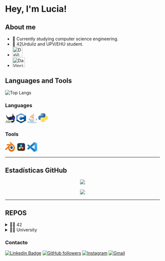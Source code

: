 # Hey, I'm Lucia!

## About me

- 🔭 Currently studying computer science engineering.
- 🌱 42Urduliz and UPV/EHU student.
- <img src="https://github.com/LUC1A05/LUC1A05/assets/60438689/90fc7a4f-ec54-4270-8561-1028d2379004"
  width="32"
  height="32"
  title="DaVinci">
- <img src="https://github.com/LUC1A05/LUC1A05/assets/60438689/21fe31b4-0ed3-4377-81e2-bc23a6e13fb7"
  width="40"
  height="32"
  title="DaVinci">




## Languages and Tools

![Top Langs](https://github-readme-stats.vercel.app/api/top-langs/?username=LUC1A05&layout=compact)

### Languages
<p align = "left">
<img src="img\ada.png"
width="32"
height="32"
title="Ada">
<img src="img\c.png"
width="32"
height="32"
title="C">
<img src="img\java.png"
width="32"
height="32"
title="Java">
<img src="img\Python-logo-notext.svg.png"
width="32"
height="32"
title="Python">
</p>

### Tools

<p align = "left">
<img src="img\Blender_logo_no_text.svg.png"
width="32"
height="32"
title="Blender">
<img src="img\DaVinci_Resolve_Studio.png"
width="32"
height="32"
title="DaVinci">
<img src="img\Visual.png"
width="32"
height="32"
title="Visual">
</p>

---

## Estadísticas GitHub

<p align="center">
  <img src="https://github-readme-stats.vercel.app/api?username=LUC1A05&show_icons=true&theme=bear" width="500">
</p>

<p align="center">
  <img src="https://github-readme-streak-stats.herokuapp.com?user=LUC1A05&theme=dark&hide_border=true" width="500">
</p>

---
## REPOS
<details>
<summary>👨‍🎓 42</summary>

  [![Readme Card](https://github-readme-stats.vercel.app/api/pin/?username=LUC1A05&repo=Libft.c)](https://github.com/LUC1A05/Libft.c)

  [![Readme Card](https://github-readme-stats.vercel.app/api/pin/?username=LUC1A05&repo=ft_printf)](https://github.com/LUC1A05/ft_printf)

  [![Readme Card](https://github-readme-stats.vercel.app/api/pin/?username=LUC1A05&repo=get_next_line)](https://github.com/LUC1A05/get_next_line)
  
</details>

<details>
<summary>👨‍🎓 University</summary>
  
 [![Readme Card](https://github-readme-stats.vercel.app/api/pin/?username=LUC1A05&repo=upv)](https://github.com/LUC1A05/upv)
  
</details>

### Contacto
[![Linkedin Badge](https://img.shields.io/badge/-TuNombre-blue?style=flat-square&logo=Linkedin&logoColor=white&link=https://www.linkedin.com/in/tu-enlace/)](https://www.linkedin.com/in/tu-enlace/)
[![GitHub followers](https://img.shields.io/github/followers/LUC1A05?label=Follow&style=social)](https://github.com/LUC1A05)
[![Instagram](https://img.shields.io/badge/Instagram-%23E4405F.svg?&style=for-the-badge&logo=instagram&logoColor=white)](https://www.instagram.com/luciaaaaa_055/)
[![Gmail](https://img.shields.io/badge/Gmail-%23D14836.svg?&style=for-the-badge&logo=gmail&logoColor=white)](mailto:lucializaso05@gmail.com)
